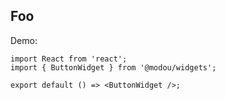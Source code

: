 
## Foo

Demo:

```tsx
import React from 'react';
import { ButtonWidget } from '@modou/widgets';

export default () => <ButtonWidget />;
```
